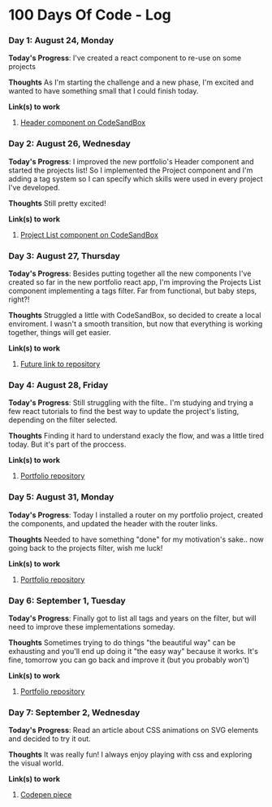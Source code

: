 # 100 Days Of Code - Log

### Day 1: August 24, Monday

**Today's Progress**: I've created a react component to re-use on some projects

**Thoughts** As I'm starting the challenge and a new phase, I'm excited and wanted to have something small that I could finish today. 

**Link(s) to work**
1. [Header component on CodeSandBox](https://codesandbox.io/s/header-component-1be5o)

### Day 2: August 26, Wednesday

**Today's Progress**: I improved the new portfolio's Header component and started the projects list! So I implemented the Project component and I'm adding a tag system so I can specify which skills were used in every project I've developed.

**Thoughts** Still pretty excited!

**Link(s) to work**
1. [Project List component on CodeSandBox](https://codesandbox.io/s/react-project-list-dv0b4)

### Day 3: August 27, Thursday

**Today's Progress**: Besides putting together all the new components I've created so far in the new portfolio react app, I'm improving the Projects List component implementing a tags filter. Far from functional, but baby steps, right?!

**Thoughts** Struggled a little with CodeSandBox, so decided to create a local enviroment. I wasn't a smooth transition, but now that everything is working together, things will get easier.

**Link(s) to work**
1. [Future link to repository](https://github.com/aluiza22)

### Day 4: August 28, Friday

**Today's Progress**: Still struggling with the filte.. I'm studying and trying a few react tutorials to find the best way to update the project's listing, depending on the filter selected.

**Thoughts** Finding it hard to understand exacly the flow, and was a little tired today. But it's part of the proccess.

**Link(s) to work**
1. [Portfolio repository](https://github.com/aluiza22/react-portfolio)

### Day 5: August 31, Monday

**Today's Progress**: Today I installed a router on my portfolio project, created the components, and updated the header with the router links. 

**Thoughts** Needed to have something "done" for my motivation's sake.. now going back to the projects filter, wish me luck!

**Link(s) to work**
1. [Portfolio repository](https://github.com/aluiza22/react-portfolio)

### Day 6: September 1, Tuesday

**Today's Progress**: Finally got to list all tags and years on the filter, but will need to improve these implementations someday. 

**Thoughts** Sometimes trying to do things "the beautiful way" can be exhausting and you'll end up doing it "the easy way" because it works. It's fine, tomorrow you can go back and improve it (but you probably won't)

**Link(s) to work**
1. [Portfolio repository](https://github.com/aluiza22/react-portfolio)

### Day 7: September 2, Wednesday

**Today's Progress**: Read an article about CSS animations on SVG elements and decided to try it out. 

**Thoughts** It was really fun! I always enjoy playing with css and exploring the visual world.

**Link(s) to work**
1. [Codepen piece](https://codepen.io/anadev22/full/KKzXZzW)
